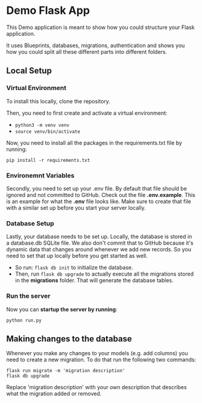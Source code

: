 # Demo Flask App

This Demo application is meant to show how you could structure your Flask application. 

It uses Blueprints, databases, migrations, authentication and shows you how you could split all these different parts into different folders.

## Local Setup

### Virtual Environment

To install this locally, clone the repository. 

Then, you need to first create and activate a virtual environment: 

* `python3 -m venv venv`
* `source venv/bin/activate`

Now, you need to install all the packages in the requirements.txt file by running: 

`pip install -r requirements.txt`

### Environemnt Variables

Secondly, you need to set up your .env file. By default that file should be ignored and not committed to GitHub. Check out the file **.env.example**. This is an example for what the **.env** file looks like. Make sure to create that file with a similar set up before you start your server locally.

### Database Setup

Lastly, your database needs to be set up. Locally, the database is stored in a database.db SQLite file. We also don't commit that to GitHub because it's dynamic data that changes around whenever we add new records. So you need to set that up locally before you get started as well. 

* So run: `flask db init` to initialize the database. 
* Then, run `flask db upgrade` to actually execute all the migrations stored in the **migrations** folder. That will generate the database tables. 

### Run the server

Now you can **startup the server by running**:

```
python run.py
```

## Making changes to the database

Whenever you make any changes to your models (e.g. add columns) you need to create a new migration. To do that run the following two commands: 

```
flask run migrate -m 'migration description'
flask db upgrade
```

Replace 'migration description' with your own description that describes what the migration added or removed. 